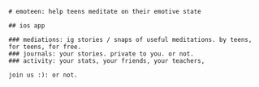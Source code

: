     # emoteen: help teens meditate on their emotive state

    ## ios app

    ### mediations: ig stories / snaps of useful meditations. by teens, for teens, for free.
    ### journals: your stories. private to you. or not.
    ### activity: your stats, your friends, your teachers,

    join us :): or not.
